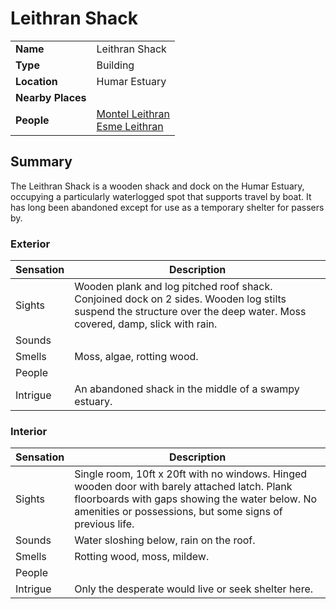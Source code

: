 # Leithran Shack

|||
| --- | --- |
| **Name** | Leithran Shack | place.4
| **Type** | Building |
| **Location** | Humar Estuary |
| **Nearby Places** | |
| **People** | [Montel Leithran](../../characters/montel-leithran.md)<br>[Esme Leithran](../../characters/esme-leithran.md) |

## Summary

The Leithran Shack is a wooden shack and dock on the Humar Estuary, occupying a particularly waterlogged spot that supports travel by boat. It has long been abandoned except for use as a temporary shelter for passers by.

### Exterior

| Sensation | Description |
| ---- | --- |
| Sights | Wooden plank and log pitched roof shack. Conjoined dock on 2 sides. Wooden log stilts suspend the structure over the deep water. Moss covered, damp, slick with rain. |
| Sounds | |
| Smells | Moss, algae, rotting wood. |
| People | |
| Intrigue | An abandoned shack in the middle of a swampy estuary. |

### Interior

| Sensation | Description |
| ---- | --- |
| Sights | Single room, 10ft x 20ft with no windows. Hinged wooden door with barely attached latch. Plank floorboards with gaps showing the water below. No amenities or possessions, but some signs of previous life. |
| Sounds | Water sloshing below, rain on the roof. |
| Smells | Rotting wood, moss, mildew. |
| People | |
| Intrigue | Only the desperate would live or seek shelter here. |
